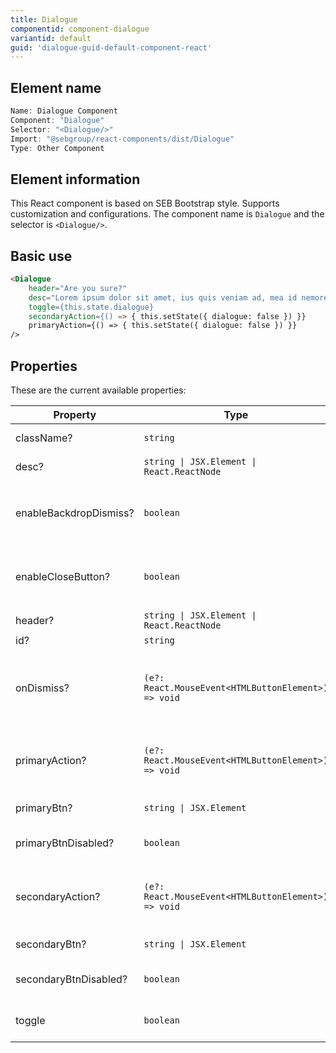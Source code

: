 ```yaml
---
title: Dialogue
componentid: component-dialogue
variantid: default
guid: 'dialogue-guid-default-component-react'
---
```


## Element name
```javascript
Name: Dialogue Component
Component: "Dialogue"
Selector: "<Dialogue/>"
Import: "@sebgroup/react-components/dist/Dialogue"
Type: Other Component
```

## Element information 
This React component is based on SEB Bootstrap style. Supports customization and configurations. The component name is `Dialogue` and the selector is `<Dialogue/>`.

## Basic use
```html
<Dialogue
    header="Are you sure?"
    desc="Lorem ipsum dolor sit amet, ius quis veniam ad, mea id nemore probatus sensibus. Sed  lorem everti menandri cu, habeo."
    toggle={this.state.dialogue}
    secondaryAction={() => { this.setState({ dialogue: false }) }}
    primaryAction={() => { this.setState({ dialogue: false }) }}
/>
```

## Properties
These are the current available properties:

| Property               | Type                                                | Description                                             |
| ---------------------- | --------------------------------------------------- | ------------------------------------------------------- |
| className?             | `string`                                            | Custom class                                            |
| desc?                  | `string \| JSX.Element \| React.ReactNode`          | Description text                                        |
| enableBackdropDismiss? | `boolean`                                           | Enables backdrop dismiss. Requires `onDismiss`          |
| enableCloseButton?     | `boolean`                                           | Enables close button. Requires `onDismiss`              |
| header?                | `string \| JSX.Element \| React.ReactNode`          | Header text                                             |
| id?                    | `string`                                            | Element id                                              |
| onDismiss?             | `(e?: React.MouseEvent<HTMLButtonElement>) => void` | Click event fired when backdrop or close button clicked |
| primaryAction?         | `(e?: React.MouseEvent<HTMLButtonElement>) => void` | Click event fired when primary button is clicked        |
| primaryBtn?            | `string \| JSX.Element`                             | Primary btn text                                        |
| primaryBtnDisabled?    | `boolean`                                           | Disable primary button                                  |
| secondaryAction?       | `(e?: React.MouseEvent<HTMLButtonElement>) => void` | Click event fired when secondary button is clicked      |
| secondaryBtn?          | `string \| JSX.Element`                             | Secondary btn text                                      |
| secondaryBtnDisabled?  | `boolean`                                           | Disable secondary button                                |
| toggle                 | `boolean`                                           | Show or hide the popup                                  |
